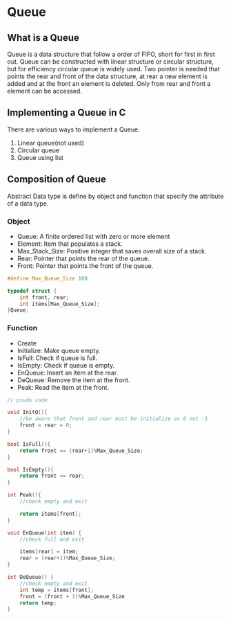 # Queue

## What is a Queue
Queue is a data structure that follow a order of FIFO, short for first in first out. Queue can be constructed with linear structure or circular structure, but for efficiency circular queue is widely used. Two pointer is needed that points the rear and front of the data structure, at rear a new element is added and at the front an element is deleted. Only from rear and front a element can be accessed.

## Implementing a Queue in C
There are various ways to implement a Queue.

1. Linear queue(not used)
2. Circular queue
3. Queue using list

## Composition of Queue
Abstract Data type is define by object and function that specify the attribute of a data type.

### Object
- Queue: A finite ordered list with zero or more element
- Element: Item that populates a stack.
- Max_Stack_Size: Positive integer that saves overall size of a stack.
- Rear: Pointer that points the rear of the queue.
- Front: Pointer that points the front of the queue.

```c
#define Max_Queue_Size 100

typedef struct {
    int front, rear;
    int items[Max_Queue_Size];
}Queue;
```


### Function
- Create
- Initialize: Make queue empty.
- IsFull: Check if queue is full.
- IsEmpty: Check if queue is empty.
- EnQueue: Insert an item at the rear.
- DeQueue: Remove the item at the front.
- Peak: Read the item at the front.

```c
// psudo code

void InitQ(){
    //be aware that front and rear must be initialize as 0 not -1
    front = rear = 0;
}

bool IsFull(){
    return front == (rear+1)%Max_Queue_Size;
}

bool IsEmpty(){
    return front == rear;
}

int Peak(){
    //check empty and exit

    return items[front];
}

void EnQueue(int item) {
    //check full and exit

    items[rear] = item;
    rear = (rear+1)%Max_Queue_Size;
}

int DeQueue() {
    //check empty and exit
    int temp = items[front];
    front = (front + 1)%Max_Queue_Size
    return temp;
}
```